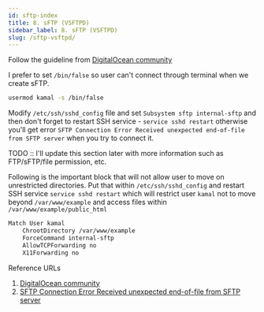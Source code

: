 ```yaml
---
id: sftp-index
title: 8. sFTP (VSFTPD)
sidebar_label: 8. sFTP (VSFTPD)
slug: /sftp-vsftpd/
---
```


Follow the guideline from [DigitalOcean community](https://www.digitalocean.com/community/tutorials/how-to-set-up-vsftpd-for-a-user-s-directory-on-ubuntu-16-04)

I prefer to set `/bin/false` so user can't connect through terminal when we create sFTP.
```bash
usermod kamal -s /bin/false
```

Modify `/etc/ssh/sshd_config` file and set `Subsystem sftp internal-sftp` and then don't forget to restart SSH service - `service sshd restart` otherwise you'll get error `SFTP Connection Error Received unexpected end-of-file from SFTP server` when you try to connect it.

TODO :: I'll update this section later with more information such as FTP/sFTP/file permission, etc.

Following is the important block that will not allow user to move on unrestricted directories. Put that within `/etc/ssh/sshd_config` and restart SSH service `service sshd restart` which will restrict user `kamal` not to move beyond `/var/www/example` and access files within `/var/www/example/public_html`
```bash
Match User kamal
	ChrootDirectory /var/www/example
	ForceCommand internal-sftp
	AllowTCPForwarding no
	X11Forwarding no
```

Reference URLs
1. [DigitalOcean community](https://www.digitalocean.com/community/tutorials/how-to-set-up-vsftpd-for-a-user-s-directory-on-ubuntu-16-04)
2. [SFTP Connection Error Received unexpected end-of-file from SFTP server](https://www.digitalocean.com/community/questions/sftp-connection-error-received-unexpected-end-of-file-from-sftp-server)
